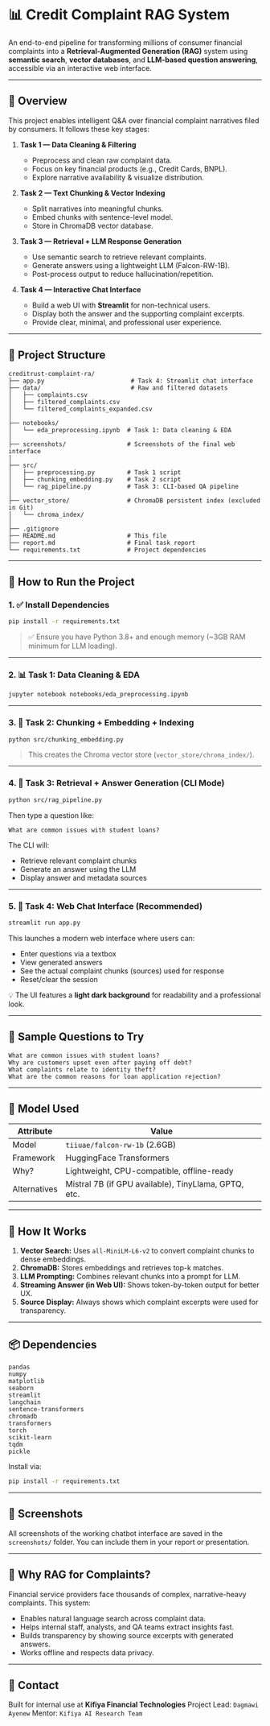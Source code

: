 
# 📊 Credit Complaint RAG System

An end-to-end pipeline for transforming millions of consumer financial complaints into a **Retrieval-Augmented Generation (RAG)** system using **semantic search**, **vector databases**, and **LLM-based question answering**, accessible via an interactive web interface.

---

## 📌 Overview

This project enables intelligent Q\&A over financial complaint narratives filed by consumers. It follows these key stages:

1. **Task 1 — Data Cleaning & Filtering**

   * Preprocess and clean raw complaint data.
   * Focus on key financial products (e.g., Credit Cards, BNPL).
   * Explore narrative availability & visualize distribution.

2. **Task 2 — Text Chunking & Vector Indexing**

   * Split narratives into meaningful chunks.
   * Embed chunks with sentence-level model.
   * Store in ChromaDB vector database.

3. **Task 3 — Retrieval + LLM Response Generation**

   * Use semantic search to retrieve relevant complaints.
   * Generate answers using a lightweight LLM (Falcon-RW-1B).
   * Post-process output to reduce hallucination/repetition.

4. **Task 4 — Interactive Chat Interface**

   * Build a web UI with **Streamlit** for non-technical users.
   * Display both the answer and the supporting complaint excerpts.
   * Provide clear, minimal, and professional user experience.

---

## 📁 Project Structure

```
creditrust-complaint-ra/
├── app.py                        # Task 4: Streamlit chat interface
├── data/                         # Raw and filtered datasets
│   ├── complaints.csv
│   ├── filtered_complaints.csv
│   └── filtered_complaints_expanded.csv
│
├── notebooks/
│   └── eda_preprocessing.ipynb  # Task 1: Data cleaning & EDA
│
├── screenshots/                 # Screenshots of the final web interface
│
├── src/
│   ├── preprocessing.py         # Task 1 script
│   ├── chunking_embedding.py    # Task 2 script
│   └── rag_pipeline.py          # Task 3: CLI-based QA pipeline
│
├── vector_store/                # ChromaDB persistent index (excluded in Git)
│   └── chroma_index/
│
├── .gitignore
├── README.md                    # This file
├── report.md                    # Final task report
└── requirements.txt             # Project dependencies
```

---

## 🚀 How to Run the Project

### 1. ✅ Install Dependencies

```bash
pip install -r requirements.txt
```

> ✅ Ensure you have Python 3.8+ and enough memory (\~3GB RAM minimum for LLM loading).

---

### 2. 📊 Task 1: Data Cleaning & EDA

```bash
jupyter notebook notebooks/eda_preprocessing.ipynb
```

---

### 3. 📐 Task 2: Chunking + Embedding + Indexing

```bash
python src/chunking_embedding.py
```

> This creates the Chroma vector store (`vector_store/chroma_index/`).

---

### 4. 🧠 Task 3: Retrieval + Answer Generation (CLI Mode)

```bash
python src/rag_pipeline.py
```

Then type a question like:

```text
What are common issues with student loans?
```

The CLI will:

* Retrieve relevant complaint chunks
* Generate an answer using the LLM
* Display answer and metadata sources

---

### 5. 💬 Task 4: Web Chat Interface (Recommended)

```bash
streamlit run app.py
```

This launches a modern web interface where users can:

* Enter questions via a textbox
* View generated answers
* See the actual complaint chunks (sources) used for response
* Reset/clear the session

💡 The UI features a **light dark background** for readability and a professional look.

---

## 🧪 Sample Questions to Try

```text
What are common issues with student loans?
Why are customers upset even after paying off debt?
What complaints relate to identity theft?
What are the common reasons for loan application rejection?
```

---

## 🤖 Model Used

| Attribute    | Value                                                |
| ------------ | ---------------------------------------------------- |
| Model        | `tiiuae/falcon-rw-1b` (2.6GB)                        |
| Framework    | HuggingFace Transformers                             |
| Why?         | Lightweight, CPU-compatible, offline-ready           |
| Alternatives | Mistral 7B (if GPU available), TinyLlama, GPTQ, etc. |

---

## 🧠 How It Works

1. **Vector Search:** Uses `all-MiniLM-L6-v2` to convert complaint chunks to dense embeddings.
2. **ChromaDB:** Stores embeddings and retrieves top-k matches.
3. **LLM Prompting:** Combines relevant chunks into a prompt for LLM.
4. **Streaming Answer (in Web UI):** Shows token-by-token output for better UX.
5. **Source Display:** Always shows which complaint excerpts were used for transparency.

---

## 📦 Dependencies

```text
pandas
numpy
matplotlib
seaborn
streamlit
langchain
sentence-transformers
chromadb
transformers
torch
scikit-learn
tqdm
pickle
```

Install via:

```bash
pip install -r requirements.txt
```

---

## 📸 Screenshots

All screenshots of the working chatbot interface are saved in the `screenshots/` folder. You can include them in your report or presentation.

---

## 📌 Why RAG for Complaints?

Financial service providers face thousands of complex, narrative-heavy complaints. This system:

* Enables natural language search across complaint data.
* Helps internal staff, analysts, and QA teams extract insights fast.
* Builds transparency by showing source excerpts with generated answers.
* Works offline and respects data privacy.

---

## 💬 Contact

Built for internal use at **Kifiya Financial Technologies**
Project Lead: `Dagmawi Ayenew`
Mentor: `Kifiya AI Research Team`

